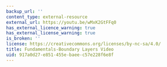 ```yaml
---
backup_url: ''
content_type: external-resource
external_url: https://youtu.be/wMxK2GtFFq0
has_external_licence_warning: true
has_external_license_warning: true
is_broken: ''
license: https://creativecommons.org/licenses/by-nc-sa/4.0/
title: Fundamentals-Boundary Layers Video
uid: 917a0d27-e851-455e-baee-c57e228f6e8f
---
```

